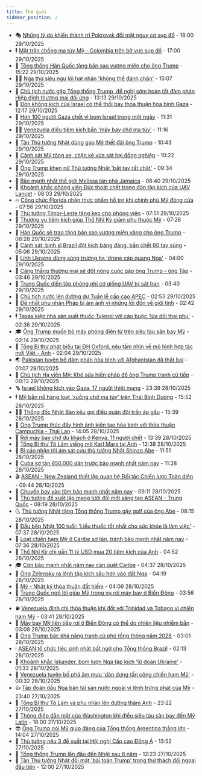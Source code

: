 ```yaml
---
title: Thế giới
sidebar_position: 2
---
```


<!-- vnexpress-the-gioi:START -->
- 🎭 [Những lý do khiến thành trì Pokrovsk đối mặt nguy cơ sụp đổ](https://vnexpress.net/nhung-ly-do-khien-thanh-tri-pokrovsk-doi-mat-nguy-co-sup-do-4956723.html) - 18:00 29/10/2025
- 🕴 [Mặt trận chống ma túy Mỹ - Colombia trên bờ vực sụp đổ](https://vnexpress.net/mat-tran-chong-ma-tuy-my-colombia-tren-bo-vuc-sup-do-4957106.html) - 17:00 29/10/2025
- 🤭 [Tổng thống Hàn Quốc tặng bản sao vương miện cho ông Trump](https://vnexpress.net/tong-thong-han-quoc-tang-ban-sao-vuong-mien-cho-ong-trump-4957534.html) - 15:22 29/10/2025
- 🧑‍💻 [Nga thử siêu ngư lôi hạt nhân &#39;không thể đánh chặn&#39;](https://vnexpress.net/nga-thu-sieu-ngu-loi-hat-nhan-khong-the-danh-chan-4957552.html) - 15:07 29/10/2025
- 🦏 [Chủ tịch nước gặp Tổng thống Trump, đề nghị sớm hoàn tất đàm phán Hiệp định thương mại đối ứng](https://vnexpress.net/chu-tich-nuoc-gap-tong-thong-trump-de-nghi-som-hoan-tat-dam-phan-hiep-dinh-thuong-mai-doi-ung-4957537.html) - 13:13 29/10/2025
- 🦒 [Đòn không kích của Israel có thể thổi bay thỏa thuận hòa bình Gaza](https://vnexpress.net/don-khong-kich-cua-israel-co-the-thoi-bay-thoa-thuan-hoa-binh-gaza-4957279.html) - 12:17 29/10/2025
- 🌈 [Hơn 100 người Gaza chết vì bom Israel trong một ngày](https://vnexpress.net/hon-100-nguoi-gaza-chet-vi-bom-israel-trong-mot-ngay-4957502.html) - 11:31 29/10/2025
- 🧑‍🏫 [Venezuela điều tiêm kích bắn &#39;máy bay chở ma túy&#39;](https://vnexpress.net/venezuela-dieu-tiem-kich-ban-may-bay-cho-ma-tuy-4957499.html) - 11:16 29/10/2025
- 🐲 [Tân Thủ tướng Nhật dùng gạo Mỹ thết đãi ông Trump](https://vnexpress.net/tan-thu-tuong-nhat-dung-gao-my-thet-dai-ong-trump-4957471.html) - 10:43 29/10/2025
- 🦒 [Cảnh sát Mỹ tông xe, chặn kẻ vừa sát hại đồng nghiệp](https://vnexpress.net/canh-sat-my-tong-xe-chan-ke-vua-sat-hai-dong-nghiep-4957421.html) - 10:22 29/10/2025
- 🐻 [Ông Trump khen nữ Thủ tướng Nhật &#39;bắt tay rất chặt&#39;](https://vnexpress.net/ong-trump-khen-nu-thu-tuong-nhat-bat-tay-rat-chat-4957406.html) - 09:34 29/10/2025
- 🚀 [Bão mạnh nhất thế giới Melissa tàn phá Jamaica](https://vnexpress.net/bao-manh-nhat-the-gioi-melissa-tan-pha-jamaica-4957316.html) - 08:40 29/10/2025
- 🥰 [Khoảnh khắc phóng viên Đức thoát chết trong đòn tập kích của UAV Lancet](https://vnexpress.net/khoanh-khac-phong-vien-duc-thoat-chet-trong-don-tap-kich-cua-uav-lancet-4957339.html) - 08:03 29/10/2025
- 🔥 [Công chức Florida nhận thực phẩm hỗ trợ khi chính phủ Mỹ đóng cửa](https://vnexpress.net/cong-chuc-florida-nhan-thuc-pham-ho-tro-khi-chinh-phu-my-dong-cua-4957278.html) - 07:56 29/10/2025
- 🥳 [Thủ tướng Timor-Leste tặng kẹo cho phóng viên](https://vnexpress.net/thu-tuong-timor-leste-tang-keo-cho-phong-vien-4957334.html) - 07:51 29/10/2025
- 💼 [Thương vụ tiêm kích giúp Thổ Nhĩ Kỳ giảm phụ thuộc Mỹ](https://vnexpress.net/thuong-vu-tiem-kich-giup-tho-nhi-ky-giam-phu-thuoc-my-4956889.html) - 07:26 29/10/2025
- 🤡 [Hàn Quốc sẽ trao tặng bản sao vương miện vàng cho ông Trump](https://vnexpress.net/han-quoc-se-trao-tang-ban-sao-vuong-mien-vang-cho-ong-trump-4957267.html) - 06:28 29/10/2025
- 🌁 [Cảnh sát, binh sĩ Brazil đột kích băng đảng, bắn chết 60 tay súng](https://vnexpress.net/canh-sat-binh-si-brazil-dot-kich-bang-dang-ban-chet-60-tay-sung-4957126.html) - 05:06 29/10/2025
- 🤩 [Lính Ukraine dùng súng trường hạ &#39;drone cáp quang Nga&#39;](https://vnexpress.net/linh-ukraine-dung-sung-truong-ha-drone-cap-quang-nga-4957169.html) - 04:00 29/10/2025
- 🎉 [Căng thẳng thương mại sẽ đốt nóng cuộc gặp ông Trump - ông Tập](https://vnexpress.net/cang-thang-thuong-mai-se-dot-nong-cuoc-gap-ong-trump-ong-tap-4956566.html) - 03:46 29/10/2025
- 🎉 [Trung Quốc diễn tập phóng phi cơ giống UAV tự sát Iran](https://vnexpress.net/trung-quoc-dien-tap-phong-phi-co-giong-uav-tu-sat-iran-4957194.html) - 03:40 29/10/2025
- 🌁 [Chủ tịch nước lên đường dự Tuần lễ cấp cao APEC](https://vnexpress.net/chu-tich-nuoc-len-duong-du-tuan-le-cap-cao-apec-4957171.html) - 02:53 29/10/2025
- 🌊 [Đệ nhất phu nhân Pháp bị ám ảnh vì những lời đồn về giới tính](https://vnexpress.net/de-nhat-phu-nhan-phap-bi-am-anh-vi-nhung-loi-don-ve-gioi-tinh-4957117.html) - 02:42 29/10/2025
- 🕴 [Texas kiện nhà sản xuất thuốc Tylenol với cáo buộc &#39;lừa dối thai phụ&#39;](https://vnexpress.net/texas-kien-nha-san-xuat-thuoc-tylenol-voi-cao-buoc-lua-doi-thai-phu-4957157.html) - 02:36 29/10/2025
- 🎓 [Ông Trump muốn bỏ máy phóng điện từ trên siêu tàu sân bay Mỹ](https://vnexpress.net/ong-trump-muon-bo-may-phong-dien-tu-tren-sieu-tau-san-bay-my-4957119.html) - 02:14 29/10/2025
- 🦩 [Tổng Bí thư phát biểu tại ĐH Oxford, nêu tầm nhìn về mô hình hợp tác mới Việt - Anh](https://vnexpress.net/tong-bi-thu-phat-bieu-tai-dh-oxford-neu-tam-nhin-ve-mo-hinh-hop-tac-moi-viet-anh-4957086.html) - 02:04 29/10/2025
- 🌏 [Pakistan tuyên bố đàm phán hòa bình với Afghanistan đã thất bại](https://vnexpress.net/pakistan-tuyen-bo-dam-phan-hoa-binh-voi-afghanistan-da-that-bai-4957104.html) - 01:07 29/10/2025
- 🌋 [Chủ tịch Hạ viện Mỹ: Khó sửa hiến pháp để ông Trump tranh cử tiếp](https://vnexpress.net/chu-tich-ha-vien-my-kho-sua-hien-phap-de-ong-trump-tranh-cu-tiep-4957090.html) - 00:13 29/10/2025
- 🪜 [Israel không kích vào Gaza, 17 người thiệt mạng](https://vnexpress.net/israel-khong-kich-vao-gaza-17-nguoi-thiet-mang-4957083.html) - 23:39 28/10/2025
- 🕴 [Mỹ bắn nổ hàng loạt &#39;xuồng chở ma túy&#39; trên Thái Bình Dương](https://vnexpress.net/my-ban-no-hang-loat-xuong-cho-ma-tuy-tren-thai-binh-duong-4957040.html) - 15:52 28/10/2025
- 🧑‍🏫 [Thống đốc Nhật Bản kêu gọi điều quân đội trấn áp gấu](https://vnexpress.net/thong-doc-nhat-ban-keu-goi-dieu-quan-doi-tran-ap-gau-4956951.html) - 15:39 28/10/2025
- 🌮 [Ông Trump thúc đẩy hình ảnh kiến tạo hòa bình với thỏa thuận Campuchia - Thái Lan](https://vnexpress.net/ong-trump-thuc-day-hinh-anh-kien-tao-hoa-binh-voi-thoa-thuan-campuchia-thai-lan-4956571.html) - 14:05 28/10/2025
- 🚦 [Rơi máy bay chở du khách ở Kenya, 11 người chết](https://vnexpress.net/roi-may-bay-cho-du-khach-o-kenya-11-nguoi-chet-4957023.html) - 13:39 28/10/2025
- 💫 [Tổng Bí thư Tô Lâm viếng mộ Karl Marx tại Anh](https://vnexpress.net/tong-bi-thu-to-lam-vieng-mo-karl-marx-tai-anh-4957000.html) - 12:38 28/10/2025
- 🤡 [Bị cáo nhận tội ám sát cựu thủ tướng Nhật Shinzo Abe](https://vnexpress.net/bi-cao-nhan-toi-am-sat-cuu-thu-tuong-nhat-shinzo-abe-4956884.html) - 11:51 28/10/2025
- 🦣 [Cuba sơ tán 650.000 dân trước bão mạnh nhất năm nay](https://vnexpress.net/cuba-so-tan-650-000-dan-truoc-bao-manh-nhat-nam-nay-4956843.html) - 11:28 28/10/2025
- 🎬 [ASEAN - New Zealand thiết lập quan hệ Đối tác Chiến lược Toàn diện](https://vnexpress.net/asean-new-zealand-thiet-lap-quan-he-doi-tac-chien-luoc-toan-dien-4956830.html) - 09:44 28/10/2025
- 🎉 [Chuyến bay vào tâm bão mạnh nhất năm nay](https://vnexpress.net/chuyen-bay-vao-tam-bao-manh-nhat-nam-nay-4956877.html) - 09:11 28/10/2025
- 🎡 [Thủ tướng đề xuất lập mạng lưới đổi mới sáng tạo ASEAN - Trung Quốc](https://vnexpress.net/thu-tuong-de-xuat-lap-mang-luoi-doi-moi-sang-tao-asean-trung-quoc-4956824.html) - 08:19 28/10/2025
- 🌜 [Thủ tướng Nhật tặng Tổng thống Trump gậy golf của ông Abe](https://vnexpress.net/thu-tuong-nhat-tang-tong-thong-trump-gay-golf-cua-ong-abe-4956800.html) - 08:15 28/10/2025
- 🎡 [Đầu bếp Nhật 100 tuổi: &#39;Liều thuốc tốt nhất cho sức khỏe là làm việc&#39;](https://vnexpress.net/dau-bep-nhat-100-tuoi-lieu-thuoc-tot-nhat-cho-suc-khoe-la-lam-viec-4956595.html) - 07:37 28/10/2025
- 🤗 [Loạt chiến hạm Mỹ ở Caribe sơ tán, tránh bão mạnh nhất năm nay](https://vnexpress.net/loat-chien-ham-my-o-caribe-so-tan-tranh-bao-manh-nhat-nam-nay-4956679.html) - 07:36 28/10/2025
- 🦩 [Thổ Nhĩ Kỳ chi gần 11 tỷ USD mua 20 tiêm kích của Anh](https://vnexpress.net/tho-nhi-ky-chi-gan-11-ty-usd-mua-20-tiem-kich-cua-anh-4956650.html) - 04:52 28/10/2025
- 🎓 [Cơn bão mạnh nhất năm nay càn quét Caribe](https://vnexpress.net/con-bao-manh-nhat-nam-nay-can-quet-caribe-4956674.html) - 04:37 28/10/2025
- 🌁 [Ông Zelensky ra lệnh tập kích sâu hơn vào đất Nga](https://vnexpress.net/ong-zelensky-ra-lenh-tap-kich-sau-hon-vao-dat-nga-4956573.html) - 04:19 28/10/2025
- 🤩 [Mỹ - Nhật ký thỏa thuận đất hiếm](https://vnexpress.net/my-nhat-ky-thoa-thuan-dat-hiem-4956638.html) - 04:06 28/10/2025
- 👹 [Trung Quốc ngỏ lời giúp Mỹ trong vụ rơi máy bay ở Biển Đông](https://vnexpress.net/trung-quoc-ngo-loi-giup-my-trong-vu-roi-may-bay-o-bien-dong-4956675.html) - 03:56 28/10/2025
- ⛽️ [Venezuela đình chỉ thỏa thuận khí đốt với Trinidad và Tobago vì chiến hạm Mỹ](https://vnexpress.net/venezuela-dinh-chi-thoa-thuan-khi-dot-voi-trinidad-va-tobago-vi-chien-ham-my-4956569.html) - 03:41 28/10/2025
- 🚀 [Máy bay Mỹ liên tiếp rơi ở Biển Đông có thể do nhiên liệu nhiễm bẩn](https://vnexpress.net/may-bay-my-lien-tiep-roi-o-bien-dong-co-the-do-nhien-lieu-nhiem-ban-4956585.html) - 03:08 28/10/2025
- 🎡 [Ông Trump bác khả năng tranh cử phó tổng thống năm 2028](https://vnexpress.net/ong-trump-bac-kha-nang-tranh-cu-pho-tong-thong-nam-2028-4956611.html) - 03:01 28/10/2025
- 🕯 [ASEAN tổ chức tiệc sinh nhật bất ngờ cho Tổng thống Brazil](https://vnexpress.net/asean-to-chuc-tiec-sinh-nhat-bat-ngo-cho-tong-thong-brazil-4956597.html) - 02:13 28/10/2025
- 🐻 [Khoảnh khắc Iskander, bom lượn Nga tập kích &#39;lữ đoàn Ukraine&#39;](https://vnexpress.net/khoanh-khac-iskander-bom-luon-nga-tap-kich-lu-doan-ukraine-4956505.html) - 01:33 28/10/2025
- 🚦 [Venezuela tuyên bố phá âm mưu &#39;dàn dựng tấn công chiến hạm Mỹ&#39;](https://vnexpress.net/venezuela-tuyen-bo-pha-am-muu-dan-dung-tan-cong-chien-ham-my-4956549.html) - 00:32 28/10/2025
- 👍 [Tập đoàn dầu Nga bán tài sản nước ngoài vì lệnh trừng phạt của Mỹ](https://vnexpress.net/tap-doan-dau-nga-ban-tai-san-nuoc-ngoai-vi-lenh-trung-phat-cua-my-4956544.html) - 23:40 27/10/2025
- 🚀 [Tổng Bí thư Tô Lâm và phu nhân lên đường thăm Anh](https://vnexpress.net/tong-bi-thu-to-lam-va-phu-nhan-len-duong-tham-anh-4956541.html) - 23:22 27/10/2025
- 🌮 [Thông điệp dằn mặt của Washington khi điều siêu tàu sân bay đến Mỹ Latin](https://vnexpress.net/thong-diep-dan-mat-cua-washington-khi-dieu-sieu-tau-san-bay-den-my-latin-4956190.html) - 18:00 27/10/2025
- 😎 [Ông Trump nói Mỹ giúp đảng của Tổng thống Argentina thắng lớn](https://vnexpress.net/ong-trump-noi-my-giup-dang-cua-tong-thong-argentina-thang-lon-4956391.html) - 14:04 27/10/2025
- 🐲 [Thủ tướng nêu 3 đề xuất tại Hội nghị Cấp cao Đông Á](https://vnexpress.net/thu-tuong-neu-3-de-xuat-tai-hoi-nghi-cap-cao-dong-a-4956483.html) - 13:52 27/10/2025
- 💫 [Tổng thống Trump lần đầu đến Nhật sau 6 năm](https://vnexpress.net/tong-thong-trump-lan-dau-den-nhat-sau-6-nam-4956461.html) - 12:23 27/10/2025
- 👀 [Tân Thủ tướng Nhật đối mặt &#39;bài toán Trump&#39; trong thử thách đối ngoại đầu tiên](https://vnexpress.net/tan-thu-tuong-nhat-doi-mat-bai-toan-trump-trong-thu-thach-doi-ngoai-dau-tien-4956080.html) - 12:00 27/10/2025<!-- vnexpress-the-gioi:END -->